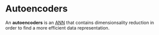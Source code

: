 # Autoencoders

An **autoencoders** is an [ANN](../ann.md) that contains dimensionsality
reduction in order to find a more efficient data representation.
